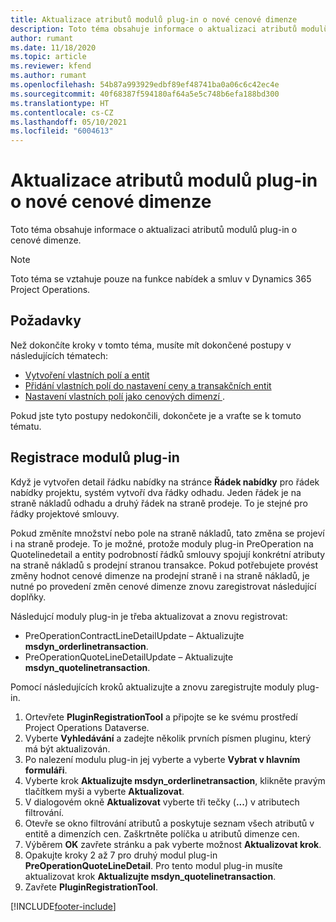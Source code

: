 ```yaml
---
title: Aktualizace atributů modulů plug-in o nové cenové dimenze
description: Toto téma obsahuje informace o aktualizaci atributů modulů plug-in o cenové dimenze.
author: rumant
ms.date: 11/18/2020
ms.topic: article
ms.reviewer: kfend
ms.author: rumant
ms.openlocfilehash: 54b87a993929edbf89ef48741ba0a06c6c42ec4e
ms.sourcegitcommit: 40f68387f594180af64a5e5c748b6efa188bd300
ms.translationtype: HT
ms.contentlocale: cs-CZ
ms.lasthandoff: 05/10/2021
ms.locfileid: "6004613"
---
```

# <a name="update-plug-in-attributes-with-new-pricing-dimensions"></a>Aktualizace atributů modulů plug-in o nové cenové dimenze

Toto téma obsahuje informace o aktualizaci atributů modulů plug-in o cenové dimenze.

> [!NOTE]
> Toto téma se vztahuje pouze na funkce nabídek a smluv v Dynamics 365 Project Operations.

## <a name="prerequisites"></a>Požadavky
Než dokončíte kroky v tomto téma, musíte mít dokončené postupy v následujících tématech:

  - [Vytvoření vlastních polí a entit](create-custom-fields-entities-pricing-dimensions.md) 
  - [Přidání vlastních polí do nastavení ceny a transakčních entit ](add-custom-fields-price-setup-transactional-entities.md)
  - [Nastavení vlastních polí jako cenových dimenzí ](set-up-custom-fields-pricing-dimensions.md). 
  
Pokud jste tyto postupy nedokončili, dokončete je a vraťte se k tomuto tématu.

## <a name="register-a-plug-in"></a>Registrace modulů plug-in
Když je vytvořen detail řádku nabídky na stránce **Řádek nabídky** pro řádek nabídky projektu, systém vytvoří dva řádky odhadu. Jeden řádek je na straně nákladů odhadu a druhý řádek na straně prodeje. To je stejné pro řádky projektové smlouvy.

Pokud změníte množství nebo pole na straně nákladů, tato změna se projeví i na straně prodeje. To je možné, protože moduly plug-in PreOperation na Quotelinedetail a entity podrobností řádků smlouvy spojují konkrétní atributy na straně nákladů s prodejní stranou transakce. Pokud potřebujete provést změny hodnot cenové dimenze na prodejní straně i na straně nákladů, je nutné po provedení změn cenové dimenze znovu zaregistrovat následující doplňky.

Následujcí moduly plug-in je třeba aktualizovat a znovu registrovat:

- PreOperationContractLineDetailUpdate – Aktualizujte **msdyn_orderlinetransaction**.
- PreOperationQuoteLineDetailUpdate – Aktualizujte **msdyn_quotelinetransaction**.

Pomocí následujících kroků aktualizujte a znovu zaregistrujte moduly plug-in.

1. Ortevřete **PluginRegistrationTool** a připojte se ke svému prostředí Project Operations Dataverse.
2. Vyberte **Vyhledávání** a zadejte několik prvních písmen pluginu, který má být aktualizován.
3. Po nalezení modulu plug-in jej vyberte a vyberte **Vybrat v hlavním formuláři**.
4. Vyberte krok **Aktualizujte msdyn_orderlinetransaction**, klikněte pravým tlačítkem myši a vyberte **Aktualizovat**.
5. V dialogovém okně **Aktualizovat** vyberte tři tečky (**...**) v atributech filtrování.
6. Otevře se okno filtrování atributů a poskytuje seznam všech atributů v entitě a dimenzích cen. Zaškrtněte políčka u atributů dimenze cen.
7. Výběrem **OK** zavřete stránku a pak vyberte možnost **Aktualizovat krok**.
8. Opakujte kroky 2 až 7 pro druhý modul plug-in **PreOperationQuoteLineDetail**. Pro tento modul plug-in musíte aktualizovat krok **Aktualizujte msdyn_quotelinetransaction**.
9. Zavřete **PluginRegistrationTool**.


[!INCLUDE[footer-include](../includes/footer-banner.md)]